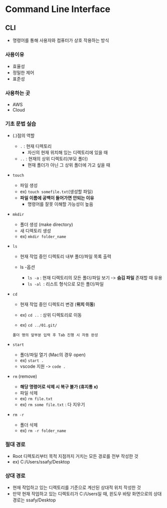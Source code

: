 # Command Line Interface

## CLI
- 명령어를 통해 사용자와 컴퓨터가 상호 작용하는 방식

### 사용이유
- 효율성
- 정밀한 제어
- 표준성

### 사용하는 곳
- AWS 
- Cloud

### 기초 문법 실습

- (.)점의 역할
  - `.` : 현재 디렉토리
    - 자신의 현재 위치해 있는 디렉토리에 있을 때
  - `..` : 현재의 상위 디렉토리(부모 폴더)
    - 현재 폴더가 아닌 그 상위 폴더에 가고 싶을 때

- `touch`
  - 파일 생성 
  - ex) `touch somefile.txt`(생성할 파일) 
  - **파일 이름에 공백이 들어가면 안되는 이유**
    - 명령어를 잘못 이해할 가능성이 높음

- `mkdir` 
  - 폴더 생성 (make directory)
  - 새 디렉토리 생성
  - ex) `mkdir folder_name`

- `ls`
  - 현재 작업 중인 디렉토리 내부 폴더/파일 목록 출력

  - ls -옵션
    - `ls -a` : 현재 디렉토리의 모든 폴더/파일 보기 -> **숨김 파일** 존재할 때 유용
    - `ls -al `: 리스트 형식으로 모든 폴더/파일


- `cd` 
  - 현재 작업 중인 디렉토리 변경 (**위치 이동**)

  - ex) `cd ..` : 상위 디렉토리로 이동
  - ex) `cd ../01.git/`
  ```
  폴더 명의 앞부분 입력 후 Tab 진행 시 자동 완성
  ```

- `start`
  - 폴더/파일 열기 (Mac의 경우 open)
  - ex) `start .`
  - vscode 지원 -> `code .`

- `rm` (remove)
  - **해당 명령어로 삭제 시 복구 불가 (휴지통 x)**
  - 파일 삭제
  - ex) `rm file.txt`
  - ex) `rm some file.txt` : 다 지우기

- `rm -r` 
  - 폴더 삭제
  - ex) `rm -r folder_name`



### 절대 경로
- Root 디렉토리부터 목적 지점까지 거치는 모든 경로를 전부 작성한 것
- ex) C:/Users/ssafy/Desktop


### 상대 경로
- 현재 작업하고 있는 디렉토리를 기준으로 계산된 상대적 위치 작성한 것
- 만약 현재 작업하고 있는 디렉토리가 C:/Users일 때, 윈도우 바탕 화면으로의 상대 경로는 ssafy/Desktop

